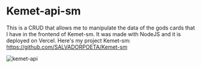 ﻿# Kemet-api-sm

This is a CRUD that allows me to manipulate the data of the gods cards that I have in the frontend of Kemet-sm. It was made with NodeJS and it is deployed on Vercel. Here's my project Kemet-sm: https://github.com/SALVADORPOETA/Kemet-sm

![kemet-api](https://github.com/user-attachments/assets/117f95fa-c2fc-4110-b246-5976c3602f76)
